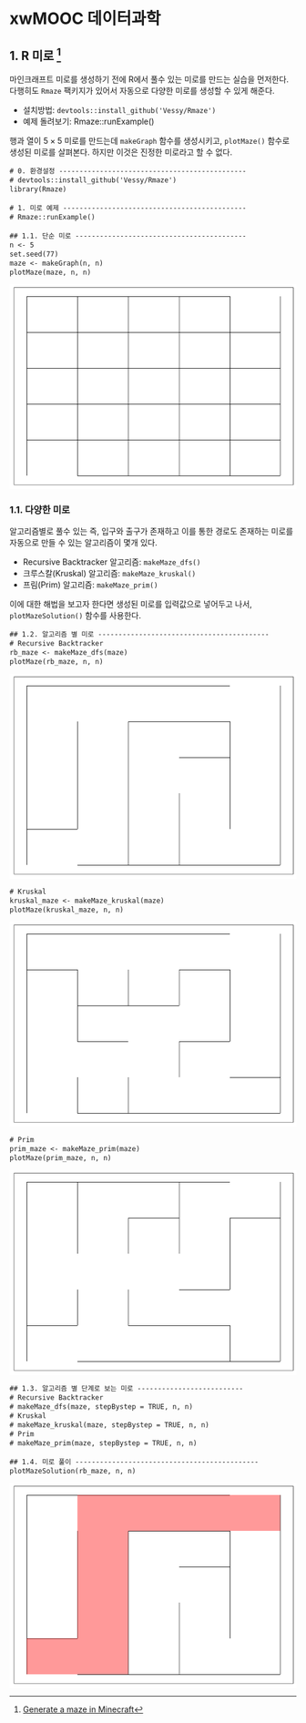 # xwMOOC 데이터과학




## 1. R 미로 [^minecraft-maze]

[^minecraft-maze]: [Generate a maze in Minecraft](https://ropenscilabs.github.io/miner_book/generate-a-maze-in-minecraft.html)

마인크래프트 미로를 생성하기 전에 R에서 풀수 있는 미로를 만드는 실습을 먼저한다.
다행히도 `Rmaze` 팩키지가 있어서 자동으로 다양한 미로를 생성할 수 있게 해준다.

- 설치방법: `devtools::install_github('Vessy/Rmaze')`
- 예제 돌려보기: Rmaze::runExample()

행과 열이 $5 \times 5$ 미로를 만드는데 `makeGraph` 함수를 생성시키고, `plotMaze()` 함수로 생성된 미로를 살펴본다.
하지만 이것은 진정한 미로라고 할 수 없다.



~~~{.r}
# 0. 환경설정 ----------------------------------------------
# devtools::install_github('Vessy/Rmaze')
library(Rmaze)

# 1. 미로 예제 ---------------------------------------------
# Rmaze::runExample()

## 1.1. 단순 미로 ------------------------------------------
n <- 5
set.seed(77)
maze <- makeGraph(n, n)
plotMaze(maze, n, n)
~~~

<img src="fig/minecraft-r-maze-1.png" style="display: block; margin: auto;" />

### 1.1. 다양한 미로

알고리즘별로 풀수 있는 즉, 입구와 출구가 존재하고 이를 통한 경로도 존재하는 미로를 자동으로 만들 수 있는 알고리즘이 몇개 있다.

- Recursive Backtracker 알고리즘: `makeMaze_dfs()`
- 크루스칼(Kruskal) 알고리즘: `makeMaze_kruskal()`
- 프림(Prim) 알고리즘: `makeMaze_prim()`

이에 대한 해법을 보고자 한다면 생성된 미로를 입력값으로 넣어두고 나서, `plotMazeSolution()` 함수를 사용한다.


~~~{.r}
## 1.2. 알고리즘 별 미로 ------------------------------------------
# Recursive Backtracker 
rb_maze <- makeMaze_dfs(maze)
plotMaze(rb_maze, n, n)
~~~

<img src="fig/minecraft-r-maze-algorithm-1.png" style="display: block; margin: auto;" />

~~~{.r}
# Kruskal
kruskal_maze <- makeMaze_kruskal(maze)
plotMaze(kruskal_maze, n, n)
~~~

<img src="fig/minecraft-r-maze-algorithm-2.png" style="display: block; margin: auto;" />

~~~{.r}
# Prim
prim_maze <- makeMaze_prim(maze)
plotMaze(prim_maze, n, n)
~~~

<img src="fig/minecraft-r-maze-algorithm-3.png" style="display: block; margin: auto;" />

~~~{.r}
## 1.3. 알고리즘 별 단계로 보는 미로 --------------------------
# Recursive Backtracker 
# makeMaze_dfs(maze, stepBystep = TRUE, n, n)
# Kruskal
# makeMaze_kruskal(maze, stepBystep = TRUE, n, n)
# Prim
# makeMaze_prim(maze, stepBystep = TRUE, n, n)

## 1.4. 미로 풀이 ---------------------------------------------
plotMazeSolution(rb_maze, n, n)
~~~

<img src="fig/minecraft-r-maze-algorithm-4.png" style="display: block; margin: auto;" />
